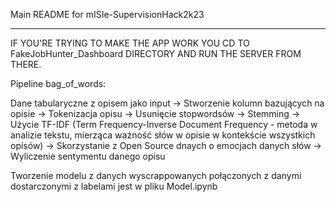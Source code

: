 Main README for mISIe-SupervisionHack2k23
___
IF YOU'RE TRYING TO MAKE THE APP WORK YOU CD TO FakeJobHunter_Dashboard DIRECTORY AND RUN THE SERVER FROM THERE.


Pipeline bag_of_words:

Dane tabularyczne z opisem jako input -> Stworzenie kolumn bazujących na opisie -> Tokenizacja opisu -> Usunięcie stopwordsów -> Stemming -> Użycie TF-IDF (Term Frequency-Inverse Document Frequency - metoda w analizie tekstu, mierząca ważność słów w opisie w kontekście wszystkich opisów) -> Skorzystanie z Open Source dnaych o emocjach danych słów -> Wyliczenie sentymentu danego opisu


Tworzenie modelu z danych wyscrappowanych połączonych z danymi dostarczonymi z labelami jest w pliku Model.ipynb
